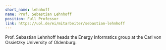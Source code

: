 ```yaml
---
short_name: lehnhoff
name: Prof. Sebastian Lehnhoff 
position: Full Professor
link: https://uol.de/ei/mitarbeiter/sebastian-lehnhoff
---
```

Prof. Sebastian Lehnhoff heads the Energy Informatics group at the Carl von Ossietzky University of Oldenburg.
